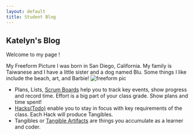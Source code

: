 ```yaml
---
layout: default
title: Student Blog
---
```



## Katelyn's Blog
Welcome to my page ! 

My Freeform Picture
I was born in San Diego, California. 
My family is Taiwanese and I have a little sister and a dog named Blu. 
Some things I like include the beach, art, and Barbie!
![freeform pic](https://i.imgur.com/7YUCqwg.png) 

- Plans, Lists, [Scrum Boards](https://clickup.com/blog/scrum-board/) help you to track key events, show progress and record time.  Effort is a big part of your class grade.  Show plans and time spent!
- [Hacks(Todo)](https://levelup.gitconnected.com/six-ultimate-daily-hacks-for-every-programmer-60f5f10feae) enable you to stay in focus with key requirements of the class.  Each Hack will produce Tangibles.
- Tangibles or [Tangible Artifacts](https://en.wikipedia.org/wiki/Artifact_(software_development)) are things you accumulate as a learner and coder. 
